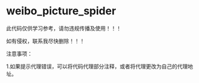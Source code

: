 # weibo_picture_spider
此代码仅供学习参考，请勿违规传播及使用！！！

如有侵权，联系我尽快删除！！！

注意事项：

1.如果提示代理错误，可以将代码代理部分注释，或者将代理更改为自己的代理地址。